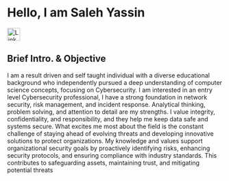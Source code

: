# Hello, I am Saleh Yassin
<a href="https://www.linkedin.com/in/your-username/" target="_blank" rel="noopener noreferrer">
  <img src="https://cdn.jsdelivr.net/gh/devicons/devicon/icons/linkedin/linkedin-original.svg" width="30" alt="LinkedIn"/>
</a>


## Brief Intro. & Objective
I am a result driven and self taught individual with a diverse educational background who independently pursued a deep understanding of computer science concepts, focusing on Cybersecurity. I am interested in an entry level Cybersecurity professional, I have a strong foundation in network security, risk management, and incident response. Analytical thinking, problem solving, and attention to detail are my strengths. I value integrity, confidentiality, and responsibility, and they help me keep data safe and systems secure. What excites me most about the field is the constant challenge of staying ahead of evolving threats and developing innovative solutions to protect organizations.
My knowledge and values support organizational security goals by proactively identifying risks, enhancing security protocols, and ensuring compliance with industry standards. This contributes to safeguarding assets, maintaining trust, and mitigating potential threats


